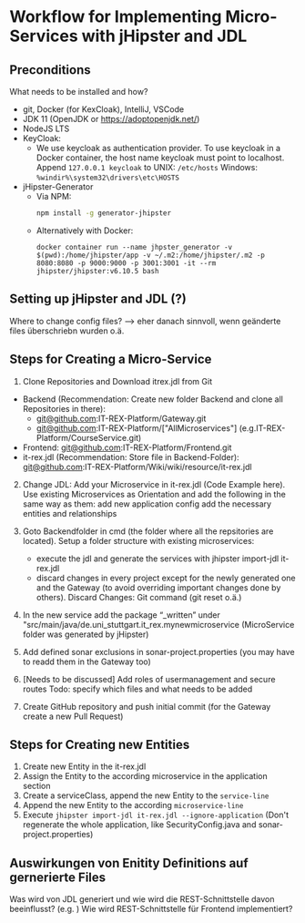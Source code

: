 # Workflow for Implementing Micro-Services with jHipster and JDL

## Preconditions

What needs to be installed and how?

- git, Docker (for KexCloak), IntelliJ, VSCode
- JDK 11 (OpenJDK or https://adoptopenjdk.net/)
- NodeJS LTS
- KeyCloak:
  - We use keycloak as authentication provider.
    To use keycloak in a Docker container, the host name keycloak must point to localhost.
    Append `127.0.0.1 keycloak` to
    UNIX: `/etc/hosts`
    Windows: `%windir%\system32\drivers\etc\HOSTS`
- jHipster-Generator
  - Via NPM:
    ```bash
    npm install -g generator-jhipster
    ```
  - Alternatively with Docker:
    ```
    docker container run --name jhpster_generator -v $(pwd):/home/jhipster/app -v ~/.m2:/home/jhipster/.m2 -p 8080:8080 -p 9000:9000 -p 3001:3001 -it --rm jhipster/jhipster:v6.10.5 bash
    ```

## Setting up jHipster and JDL (?)

Where to change config files? --> eher danach sinnvoll, wenn geänderte files überschriebn wurden o.ä.

## Steps for Creating a Micro-Service

1. Clone Repositories and Download itrex.jdl from Git

- Backend (Recommendation: Create new folder Backend and clone all Repositories in there):
  - git@github.com:IT-REX-Platform/Gateway.git
  - git@github.com:IT-REX-Platform/["AllMicroservices"] (e.g.IT-REX-Platform/CourseService.git)
- Frontend: git@github.com:IT-REX-Platform/Frontend.git
- it-rex.jdl (Recommendation: Store file in Backend-Folder): git@github.com:IT-REX-Platform/Wiki/wiki/resource/it-rex.jdl

2. Change JDL: Add your Microservice in it-rex.jdl (Code Example here).
   Use existing Microservices as Orientation and add the following in the same way as them:
   add new application config
   add the necessary entities and relationships

3. Goto Backendfolder in cmd (the folder where all the repsitories are located). Setup a folder structure with existing microservices:
   - execute the jdl and generate the services with jhipster import-jdl it-rex.jdl
   - discard changes in every project except for the newly generated one and the Gateway (to avoid overriding important changes done by others). Discard Changes: Git command (git reset o.ä.)
4. In the new service add the package “\_written” under "src/main/java/de.uni_stuttgart.it_rex.mynewmicroservice (MicroService folder was generated by jHipster)
5. Add defined sonar exclusions in sonar-project.properties (you may have to readd them in the Gateway too)
6. [Needs to be discussed] Add roles of usermanagement and secure routes Todo: specify which files and what needs to be added
7. Create GitHub repository and push initial commit (for the Gateway create a new Pull Request)

## Steps for Creating new Entities

1. Create new Entity in the it-rex.jdl
2. Assign the Entity to the according microservice in the application section
3. Create a serviceClass, append the new Entity to the `service-line`
4. Append the new Entity to the according `microservice-line`
5. Execute `jhipster import-jdl it-rex.jdl --ignore-application` (Don't regenerate the whole application, like SecurityConfig.java and sonar-project.properties)

## Auswirkungen von Enitity Definitions auf gernerierte Files

Was wird von JDL generiert und wie wird die REST-Schnittstelle davon beeinflusst? (e.g. )
Wie wird REST-Schnittstelle für Frontend implementiert?
